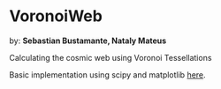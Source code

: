 # VoronoiWeb

by: **Sebastian Bustamante, Nataly Mateus**

Calculating the cosmic web using Voronoi Tessellations

Basic implementation using scipy and matplotlib [here](http://nbviewer.ipython.org/github/sbustamante/Voronoi/blob/master/codes/voronoi_differentiation.ipynb).
